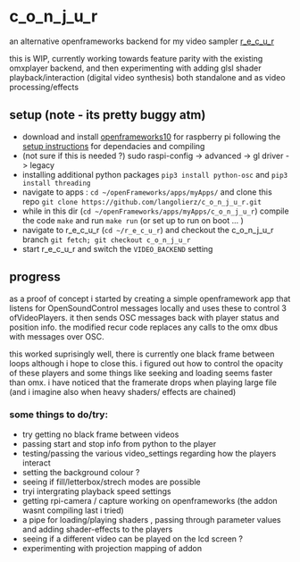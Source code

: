 
# c_o_n_j_u_r

an alternative openframeworks backend for my video sampler [r_e_c_u_r]

this is WIP, currently working towards feature parity with the existing omxplayer backend, and then experimenting with adding glsl shader playback/interaction (digital video synthesis) both standalone and as video processing/effects

## setup (note - its pretty buggy atm)

- download and install [openframeworks10] for raspberry pi following the [setup instructions] for dependacies and compiling
- (not sure if this is needed ?) sudo raspi-config -> advanced -> gl driver -> legacy
- installing additional python packages `pip3 install python-osc` and `pip3 install threading`
- navigate to apps : `cd ~/openFrameworks/apps/myApps/` and clone this repo `git clone https://github.com/langolierz/c_o_n_j_u_r.git`
- while in this dir (`cd ~/openFrameworks/apps/myApps/c_o_n_j_u_r`) compile the code `make` and run `make run` (or set up to run on boot ... )
- navigate to r_e_c_u_r (`cd ~/r_e_c_u_r`) and checkout the c_o_n_j_u_r branch `git fetch; git checkout c_o_n_j_u_r` 
- start r_e_c_u_r and switch the `VIDEO_BACKEND` setting

## progress

as a proof of concept i started by creating a simple openframework app that listens for OpenSoundControl messages locally and uses these to control 3 ofVideoPlayers. it then sends OSC messages back with player status and position info. the modified recur code replaces any calls to the omx dbus with messages over OSC.

this worked suprisingly well, there is currently one black frame between loops although i hope to close this. i figured out how to control the opacity of these players and some things like seeking and loading seems faster than omx. i have noticed that the framerate drops when playing large file (and i imagine also when heavy shaders/ effects are chained)

### some things to do/try:

- try getting no black frame between videos
- passing start and stop info from python to the player
- testing/passing the various video_settings regarding how the players interact
- setting the background colour ?
- seeing if fill/letterbox/strech modes are possible
- tryi intergrating playback speed settings
- getting rpi-camera / capture working on openframeworks (the addon wasnt compiling last i tried)
- a pipe for loading/playing shaders , passing through parameter values and adding shader-effects to the players
- seeing if a different video can be played on the lcd screen ?
- experimenting with projection mapping of addon




[r_e_c_u_r]: https://github.com/langolierz/r_e_c_u_r
[openframeworks10]: https://openframeworks.cc/versions/v0.10.0/of_v0.10.0_linuxarmv6l_release.tar.gz
[setup instructions]: https://openframeworks.cc/setup/raspberrypi/raspberry-pi-getting-started/

